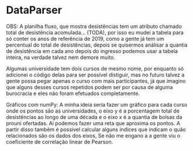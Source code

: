 # DataParser
OBS:
A planilha fluxo, que mostra desistências tem um atributo chamado total de desistência acomulada... (TODA), por isso eu mudei a tabela para só conter os anos de referência de 2019, como a gente já tem um percentual do total de desistências, depois se quisermos análisar a quantia de desistência em cada ano depois do ingresso podemos usar a tabela inteira, na verdade talvez nem demore muito.

Algumas universidade tem dois cursos de mesmo nome, por enquanto só adicionei o código delas para ser possível distiguir, mas no futuro talvez a gente possa pegar apenas o curso com mais participantes, já que imagino que alguns desses cursos repetidos podem ser por causa de alguma burocracia e eles não foram efetuados completamente.

Gráficos com numPy:
A minha ideia seria fazer um gráfico para cada curso onde os pontos são as universidades, o eixo y é a porcentagem total de desistências ao longo de uma década e o eixo x é a quantia de bolsas da prouni ofertadas.
Aí podemos fazer uma reta que aproxima os pontos. A partir disso também é possível calcular alguns índices que indicam o quão relacionados são os dados dos eixos, Se não me engano a a gente viu o coeficiente de correlação linear de Pearson.
